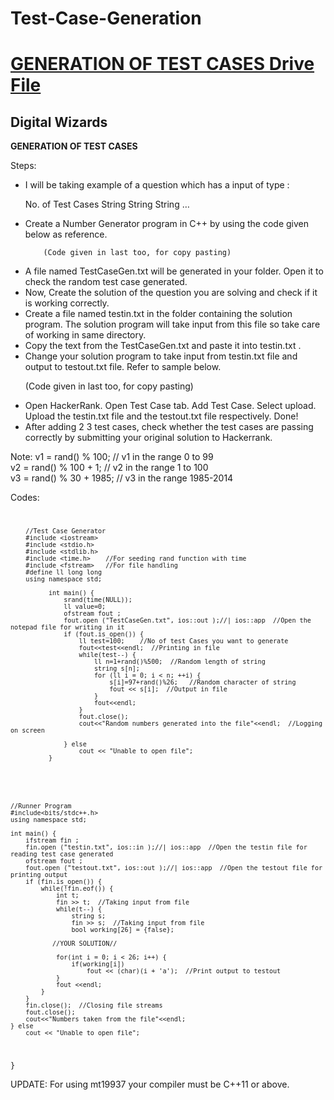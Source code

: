 # Test-Case-Generation

<h1><a href="https://docs.google.com/document/d/1AWGXQz_KbrqVKnBn61HwERt3_f3SOa9gem8Lrs6Fk-M/edit?usp=sharing">GENERATION OF TEST CASES Drive File</a></h1>


<h2>Digital Wizards</h2>
<b>GENERATION OF TEST CASES </b>

Steps:
<ul>
  <li>
I will be taking example of a question which has a input of type :

No. of Test Cases
String 
String
String
…
</li>
<li>
Create a Number Generator program in C++ by using the code given below as reference.

        (Code given in last too, for copy pasting)
  </li>
  <li>
A file named TestCaseGen.txt will be generated in your folder. Open it to check the random test case generated.
</li>
<li>
Now, Create the solution of the question you are solving and check if it is working correctly.
  </li>
  <li>
Create a file named testin.txt in the folder containing the solution program. The solution program will take input from this file so take care of working in same directory.
  </li>
  <li>
Copy the text from the TestCaseGen.txt and paste it into testin.txt .
  </li>
  <li>
Change your solution program to take input from testin.txt file and output to testout.txt file. Refer to sample below.

(Code given in last too, for copy pasting)
</li>
<li>
Open HackerRank. Open Test Case tab. Add Test Case. Select upload. Upload the testin.txt file and the testout.txt file respectively. Done!
  </li>
  <li>
After adding 2 3 test cases, check whether the test cases are passing correctly by submitting your original solution to Hackerrank.
  </li>
</ul>

Note:
v1 = rand() % 100;         // v1 in the range 0 to 99 <br>
v2 = rand() % 100 + 1;     // v2 in the range 1 to 100 <br>
v3 = rand() % 30 + 1985;   // v3 in the range 1985-2014 <br>

Codes:
<code>
  
        //Test Case Generator
        #include <iostream>
        #include <stdio.h>
        #include <stdlib.h>
        #include <time.h>    //For seeding rand function with time
        #include <fstream>   //For file handling
        #define ll long long
        using namespace std;

              int main() {
                  srand(time(NULL));
                  ll value=0;
                  ofstream fout ;
                  fout.open ("TestCaseGen.txt", ios::out );//| ios::app  //Open the notepad file for writing in it
                  if (fout.is_open()) {
                      ll test=100;    //No of test Cases you want to generate
                      fout<<test<<endl;  //Printing in file
                      while(test--) {
                          ll n=1+rand()%500;  //Random length of string
                          string s[n];
                          for (ll i = 0; i < n; ++i) {
                              s[i]=97+rand()%26;   //Random character of string
                              fout << s[i];  //Output in file
                          }
                          fout<<endl;
                      }
                      fout.close();
                      cout<<"Random numbers generated into the file"<<endl;  //Logging on screen

                  } else
                      cout << "Unable to open file";
              }
</code>
<code>
  
    //Runner Program
    #include<bits/stdc++.h>
    using namespace std;

    int main() {
        ifstream fin ;
        fin.open ("testin.txt", ios::in );//| ios::app  //Open the testin file for reading test case generated
        ofstream fout ;
        fout.open ("testout.txt", ios::out );//| ios::app  //Open the testout file for printing output
        if (fin.is_open()) {
            while(!fin.eof()) {
                int t;
                fin >> t;  //Taking input from file
                while(t--) {
                    string s;
                    fin >> s;  //Taking input from file
                    bool working[26] = {false};
               
               //YOUR SOLUTION//
               
                for(int i = 0; i < 26; i++) {
                    if(working[i])
                        fout << (char)(i + 'a');  //Print output to testout
                }
                fout <<endl;
            }           
        }
        fin.close();  //Closing file streams
        fout.close();
        cout<<"Numbers taken from the file"<<endl;
    } else
        cout << "Unable to open file";
}
</code>

UPDATE: For using mt19937 your compiler must be C++11 or above.
